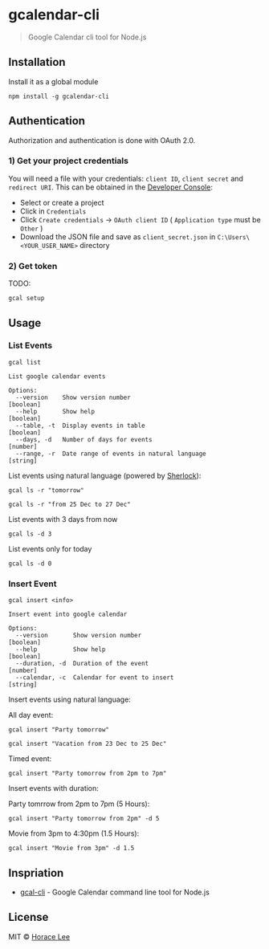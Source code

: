 # gcalendar-cli

> Google Calendar cli tool for Node.js

## Installation

Install it as a global module
```
npm install -g gcalendar-cli
```

## Authentication

Authorization and authentication is done with OAuth 2.0. 

### 1) Get your project credentials

You will need a file with your credentials: `client ID`, `client secret` and `redirect URI`. This can be obtained in the [Developer Console](https://console.developer.google.com):

- Select or create a project
- Click in `Credentials`
- Click `Create credentials` → `OAuth client ID` ( `Application type` must be `Other` )
- Download the JSON file and save as `client_secret.json` in `C:\Users\<YOUR_USER_NAME>` directory


### 2) Get token

TODO:
```
gcal setup
```

## Usage

### List Events

```
gcal list

List google calendar events

Options:
  --version    Show version number                                     [boolean]
  --help       Show help                                               [boolean]
  --table, -t  Display events in table                                 [boolean]
  --days, -d   Number of days for events                                [number]
  --range, -r  Date range of events in natural language                 [string]
```

List events using natural language (powered by [Sherlock](https://github.com/neilgupta/Sherlock)):
```
gcal ls -r "tomorrow"
```
```
gcal ls -r "from 25 Dec to 27 Dec"
```

List events with 3 days from now
```
gcal ls -d 3
```

List events only for today
```
gcal ls -d 0
```

### Insert Event

```
gcal insert <info>

Insert event into google calendar

Options:
  --version       Show version number                                  [boolean]
  --help          Show help                                            [boolean]
  --duration, -d  Duration of the event                                 [number]
  --calendar, -c  Calendar for event to insert                          [string]
```

Insert events using natural language:

All day event: 

```
gcal insert "Party tomorrow"
```

```
gcal insert "Vacation from 23 Dec to 25 Dec"
```

Timed event:

```
gcal insert "Party tomorrow from 2pm to 7pm"
```

Insert events with duration:

Party tomrrow from 2pm to 7pm (5 Hours):

```
gcal insert "Party tomorrow from 2pm" -d 5
```

Movie from 3pm to 4:30pm (1.5 Hours):

```
gcal insert "Movie from 3pm" -d 1.5
```

## Inspriation

- [gcal-cli](https://github.com/toniov/gcal-cli) - Google Calendar command line tool for Node.js

## License

MIT © [Horace Lee](https://github.com/horacehylee)